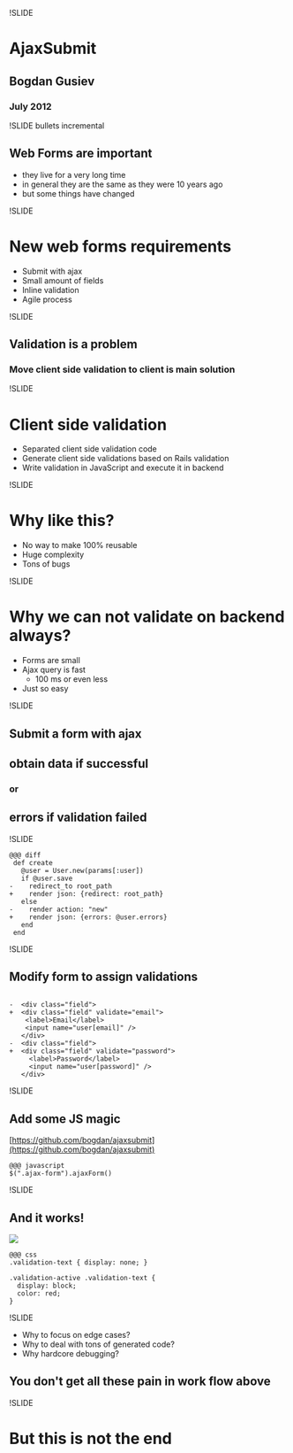 
!SLIDE 

# AjaxSubmit
## Bogdan Gusiev
### July 2012

!SLIDE bullets incremental
## Web Forms are important

* they live for a very long time
* in general they are the same as they were 10 years ago
* but some things have changed


!SLIDE 

# New web forms requirements

* Submit with ajax
* Small amount of fields
* Inline validation 
* Agile process

!SLIDE 

## Validation is a problem

### Move client side validation to client is main solution

!SLIDE 

# Client side validation

* Separated client side validation code
* Generate client side validations based on Rails validation
* Write validation in JavaScript and execute it in backend

!SLIDE 

# Why like this?

* No way to make 100% reusable
* Huge complexity
* Tons of bugs

!SLIDE 

# Why we can not validate on backend always?

* Forms are small
* Ajax query is fast
  * 100 ms or even less
* Just so easy


!SLIDE 

## Submit a form with ajax  

## obtain data if successful 

### or

## errors if validation failed

!SLIDE 

    @@@ diff
     def create
       @user = User.new(params[:user])
       if @user.save
    -    redirect_to root_path
    +    render json: {redirect: root_path}
       else
    -    render action: "new"
    +    render json: {errors: @user.errors}
       end
     end

!SLIDE 


## Modify form to assign validations

<pre><code>
<span class="diff remove">-  &lt;div class="field"&gt;</span>
<span class="diff add">+  &lt;div class="field" validate="email"&gt;</span>
    &lt;label&gt;Email&lt;/label&gt;
    &lt;input name="user[email]" /&gt;
   &lt;/div&gt;
<span class="diff remove">-  &lt;div class="field"&gt;</span>
<span class="diff add">+  &lt;div class="field" validate="password"&gt;</span>
     &lt;label&gt;Password&lt;/label&gt;
     &lt;input name="user[password]" /&gt;
   &lt;/div&gt;
</code></pre>


!SLIDE 

## Add some JS magic

[https://github.com/bogdan/ajaxsubmit](https://github.com/bogdan/ajaxsubmit)

    @@@ javascript
    $(".ajax-form").ajaxForm()


!SLIDE 

## And it works!

<img src="/image/works.png"/>

    @@@ css
    .validation-text { display: none; }

    .validation-active .validation-text {
      display: block;
      color: red;
    }

!SLIDE 

* Why to focus on edge cases? 
* Why to deal with tons of generated code?
* Why hardcore debugging?

## You don't get all these pain in work flow above


!SLIDE 

# But this is not the end
